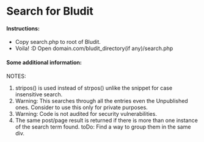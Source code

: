 # Search for Bludit

#### Instructions:
* Copy search.php to root of Bludit.
* Voila! :D Open domain.com/bludit_directory(if any)/search.php

#### Some additional information:
NOTES:

1. stripos() is used instead of strpos() unlike the snippet for case insensitive search.
2. Warning: This searches through all the entries even the Unpublished ones. Consider to use this only for private purposes.
3. Warning: Code is not audited for security vulnerabilities.
4. The same post/page result is returned if there is more than one instance of the search term found. toDo: Find a way to group them in the same div.
